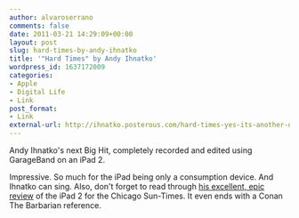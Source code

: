 ```yaml
---
author: alvaroserrano
comments: false
date: 2011-03-21 14:29:09+00:00
layout: post
slug: hard-times-by-andy-ihnatko
title: '"Hard Times" by Andy Ihnatko'
wordpress_id: 1637172009
categories:
- Apple
- Digital Life
- Link
post_format:
- Link
external-url: http://ihnatko.posterous.com/hard-times-yes-its-another-damn-ipad-2-garage
---
```


Andy Ihnatko's next Big Hit, completely recorded and edited using GarageBand on an iPad 2.

Impressive. So much for the iPad being only a consumption device. And Ihnatko can sing. Also, don't forget to read through [his excellent, epic review](http://www.suntimes.com/technology/ihnatko/4396870-452/review-ipad-2-is-not-revolutionary---but-it-is-great.html) of the iPad 2 for the Chicago Sun-Times. It even ends with a Conan The Barbarian reference.
